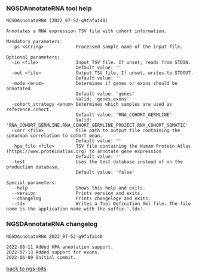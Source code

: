 ### NGSDAnnotateRNA tool help
	NGSDAnnotateRNA (2022_07-52-g9fafa140)
	
	Annotates a RNA expression TSV file with cohort information.
	
	Mandatory parameters:
	  -ps <string>            Processed sample name of the input file.
	
	Optional parameters:
	  -in <file>              Input TSV file. If unset, reads from STDIN.
	                          Default value: ''
	  -out <file>             Output TSV file. If unset, writes to STDOUT.
	                          Default value: ''
	  -mode <enum>            Determines if genes or exons should be annotated.
	                          Default value: 'genes'
	                          Valid: 'genes,exons'
	  -cohort_strategy <enum> Determines which samples are used as reference cohort.
	                          Default value: 'RNA_COHORT_GERMLINE'
	                          Valid: 'RNA_COHORT_GERMLINE,RNA_COHORT_GERMLINE_PROJECT,RNA_COHORT_SOMATIC'
	  -corr <file>            File path to output file containing the spearman correlation to cohort mean.
	                          Default value: ''
	  -hpa_file <file>        TSV file containing the Human Protein Atlas (https://www.proteinatlas.org) to annotate gene expression
	                          Default value: ''
	  -test                   Uses the test database instead of on the production database.
	                          Default value: 'false'
	
	Special parameters:
	  --help                  Shows this help and exits.
	  --version               Prints version and exits.
	  --changelog             Prints changeloge and exits.
	  --tdx                   Writes a Tool Definition Xml file. The file name is the application name with the suffix '.tdx'.
	
### NGSDAnnotateRNA changelog
	NGSDAnnotateRNA 2022_07-52-g9fafa140
	
	2022-08-11 Added HPA annotation support.
	2022-07-13 Added support for exons.
	2022-06-09 Initial commit.
[back to ngs-bits](https://github.com/imgag/ngs-bits)